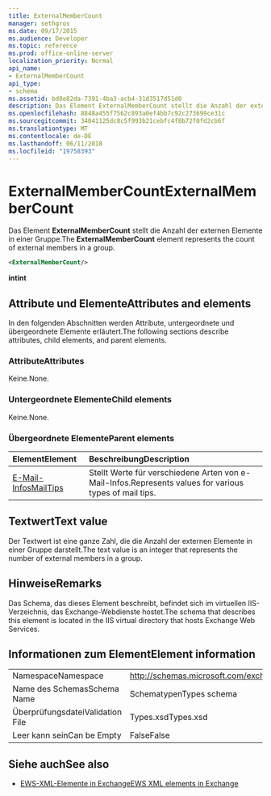 ```yaml
---
title: ExternalMemberCount
manager: sethgros
ms.date: 09/17/2015
ms.audience: Developer
ms.topic: reference
ms.prod: office-online-server
localization_priority: Normal
api_name:
- ExternalMemberCount
api_type:
- schema
ms.assetid: bd0e82da-7391-4ba3-acb4-31d3517d51d0
description: Das Element ExternalMemberCount stellt die Anzahl der externen Elemente in einer Gruppe.
ms.openlocfilehash: 8848a455f7562c893a0ef4bb7c92c273699ce31c
ms.sourcegitcommit: 34041125dc8c5f993b21cebfc4f8b72f0fd2cb6f
ms.translationtype: MT
ms.contentlocale: de-DE
ms.lasthandoff: 06/11/2018
ms.locfileid: "19758393"
---
```

# <a name="externalmembercount"></a><span data-ttu-id="6785b-103">ExternalMemberCount</span><span class="sxs-lookup"><span data-stu-id="6785b-103">ExternalMemberCount</span></span>

<span data-ttu-id="6785b-104">Das Element **ExternalMemberCount** stellt die Anzahl der externen Elemente in einer Gruppe.</span><span class="sxs-lookup"><span data-stu-id="6785b-104">The **ExternalMemberCount** element represents the count of external members in a group.</span></span> 
  
```XML
<ExternalMemberCount/>
```

 <span data-ttu-id="6785b-105">**int**</span><span class="sxs-lookup"><span data-stu-id="6785b-105">**int**</span></span>
## <a name="attributes-and-elements"></a><span data-ttu-id="6785b-106">Attribute und Elemente</span><span class="sxs-lookup"><span data-stu-id="6785b-106">Attributes and elements</span></span>

<span data-ttu-id="6785b-107">In den folgenden Abschnitten werden Attribute, untergeordnete und übergeordnete Elemente erläutert.</span><span class="sxs-lookup"><span data-stu-id="6785b-107">The following sections describe attributes, child elements, and parent elements.</span></span>
  
### <a name="attributes"></a><span data-ttu-id="6785b-108">Attribute</span><span class="sxs-lookup"><span data-stu-id="6785b-108">Attributes</span></span>

<span data-ttu-id="6785b-109">Keine.</span><span class="sxs-lookup"><span data-stu-id="6785b-109">None.</span></span>
  
### <a name="child-elements"></a><span data-ttu-id="6785b-110">Untergeordnete Elemente</span><span class="sxs-lookup"><span data-stu-id="6785b-110">Child elements</span></span>

<span data-ttu-id="6785b-111">Keine.</span><span class="sxs-lookup"><span data-stu-id="6785b-111">None.</span></span>
  
### <a name="parent-elements"></a><span data-ttu-id="6785b-112">Übergeordnete Elemente</span><span class="sxs-lookup"><span data-stu-id="6785b-112">Parent elements</span></span>

|<span data-ttu-id="6785b-113">**Element**</span><span class="sxs-lookup"><span data-stu-id="6785b-113">**Element**</span></span>|<span data-ttu-id="6785b-114">**Beschreibung**</span><span class="sxs-lookup"><span data-stu-id="6785b-114">**Description**</span></span>|
|:-----|:-----|
|[<span data-ttu-id="6785b-115">E-Mail-Infos</span><span class="sxs-lookup"><span data-stu-id="6785b-115">MailTips</span></span>](mailtips.md) <br/> |<span data-ttu-id="6785b-116">Stellt Werte für verschiedene Arten von e-Mail-Infos.</span><span class="sxs-lookup"><span data-stu-id="6785b-116">Represents values for various types of mail tips.</span></span>  <br/> |
   
## <a name="text-value"></a><span data-ttu-id="6785b-117">Textwert</span><span class="sxs-lookup"><span data-stu-id="6785b-117">Text value</span></span>

<span data-ttu-id="6785b-118">Der Textwert ist eine ganze Zahl, die die Anzahl der externen Elemente in einer Gruppe darstellt.</span><span class="sxs-lookup"><span data-stu-id="6785b-118">The text value is an integer that represents the number of external members in a group.</span></span>
  
## <a name="remarks"></a><span data-ttu-id="6785b-119">Hinweise</span><span class="sxs-lookup"><span data-stu-id="6785b-119">Remarks</span></span>

<span data-ttu-id="6785b-120">Das Schema, das dieses Element beschreibt, befindet sich im virtuellen IIS-Verzeichnis, das Exchange-Webdienste hostet.</span><span class="sxs-lookup"><span data-stu-id="6785b-120">The schema that describes this element is located in the IIS virtual directory that hosts Exchange Web Services.</span></span>
  
## <a name="element-information"></a><span data-ttu-id="6785b-121">Informationen zum Element</span><span class="sxs-lookup"><span data-stu-id="6785b-121">Element information</span></span>

|||
|:-----|:-----|
|<span data-ttu-id="6785b-122">Namespace</span><span class="sxs-lookup"><span data-stu-id="6785b-122">Namespace</span></span>  <br/> |http://schemas.microsoft.com/exchange/services/2006/types  <br/> |
|<span data-ttu-id="6785b-123">Name des Schemas</span><span class="sxs-lookup"><span data-stu-id="6785b-123">Schema Name</span></span>  <br/> |<span data-ttu-id="6785b-124">Schematypen</span><span class="sxs-lookup"><span data-stu-id="6785b-124">Types schema</span></span>  <br/> |
|<span data-ttu-id="6785b-125">Überprüfungsdatei</span><span class="sxs-lookup"><span data-stu-id="6785b-125">Validation File</span></span>  <br/> |<span data-ttu-id="6785b-126">Types.xsd</span><span class="sxs-lookup"><span data-stu-id="6785b-126">Types.xsd</span></span>  <br/> |
|<span data-ttu-id="6785b-127">Leer kann sein</span><span class="sxs-lookup"><span data-stu-id="6785b-127">Can be Empty</span></span>  <br/> |<span data-ttu-id="6785b-128">False</span><span class="sxs-lookup"><span data-stu-id="6785b-128">False</span></span>  <br/> |
   
## <a name="see-also"></a><span data-ttu-id="6785b-129">Siehe auch</span><span class="sxs-lookup"><span data-stu-id="6785b-129">See also</span></span>



- [<span data-ttu-id="6785b-130">EWS-XML-Elemente in Exchange</span><span class="sxs-lookup"><span data-stu-id="6785b-130">EWS XML elements in Exchange</span></span>](ews-xml-elements-in-exchange.md)

